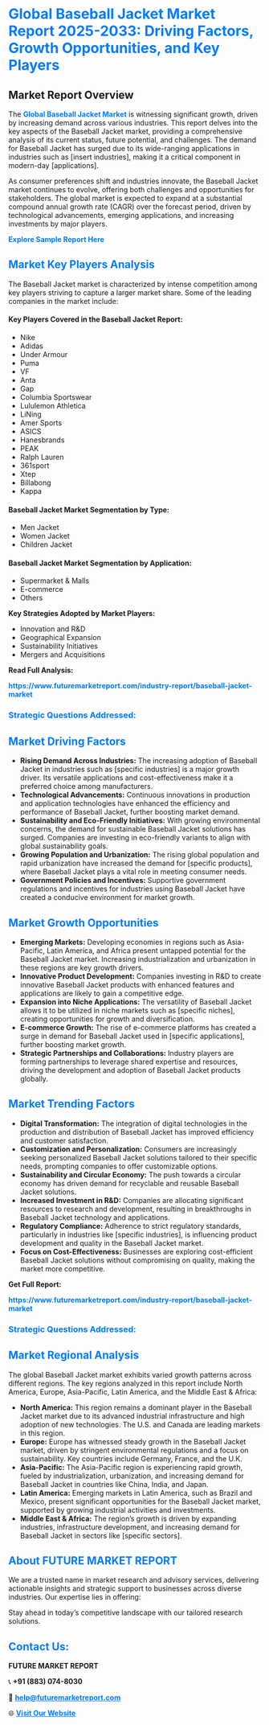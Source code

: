<h1 style="color: #007BFF;">Global Baseball Jacket Market Report 2025-2033: Driving Factors, Growth Opportunities, and Key Players</h1>

<section id="overview">
<h2>Market Report Overview</h2>
<p>The <a href="https://www.futuremarketreport.com/industry-report/baseball-jacket-market" style="color: #007BFF; text-decoration: none;"><strong>Global Baseball Jacket Market</strong></a> is witnessing significant growth, driven by increasing demand across various industries. This report delves into the key aspects of the Baseball Jacket market, providing a comprehensive analysis of its current status, future potential, and challenges. The demand for Baseball Jacket has surged due to its wide-ranging applications in industries such as [insert industries], making it a critical component in modern-day [applications].</p>
<p>As consumer preferences shift and industries innovate, the Baseball Jacket market continues to evolve, offering both challenges and opportunities for stakeholders. The global market is expected to expand at a substantial compound annual growth rate (CAGR) over the forecast period, driven by technological advancements, emerging applications, and increasing investments by major players.</p>
</section>

<section id="overview">
<p><a href="https://www.futuremarketreport.com/request-sample/reportId=48349" style="color: #007BFF; text-decoration: none;"><strong>Explore Sample Report Here</strong></a></p>
</section>

<section id="key-players">
<h2 style="color: #007BFF;">Market Key Players Analysis</h2>
<p>The Baseball Jacket market is characterized by intense competition among key players striving to capture a larger market share. Some of the leading companies in the market include:</p>
<h4>Key Players Covered in the Baseball Jacket Report:</h4>
<ul><li>Nike</li><li>Adidas</li><li>Under Armour</li><li>Puma</li><li>VF</li><li>Anta</li><li>Gap</li><li>Columbia Sportswear</li><li>Lululemon Athletica</li><li>LiNing</li><li>Amer Sports</li><li>ASICS</li><li>Hanesbrands</li><li>PEAK</li><li>Ralph Lauren</li><li>361sport</li><li>Xtep</li><li>Billabong</li><li>Kappa</li></ul>
<h4>Baseball Jacket Market Segmentation by Type:</h4>
<ul><li>Men Jacket</li><li>Women Jacket</li><li>Children Jacket</li></ul>

<h4>Baseball Jacket Market Segmentation by Application:</h4>
<ul><li>Supermarket &amp; Malls</li><li>E-commerce</li><li>Others</li></ul>
<p><strong>Key Strategies Adopted by Market Players:</strong></p>
<ul>
<li>Innovation and R&D</li>
<li>Geographical Expansion</li>
<li>Sustainability Initiatives</li>
<li>Mergers and Acquisitions</li>
</ul>
</section>

<section>
<p><strong>Read Full Analysis: </strong></p><a href="https://www.futuremarketreport.com/industry-report/baseball-jacket-market" style="color: #007BFF; text-decoration: none;"><strong>https://www.futuremarketreport.com/industry-report/baseball-jacket-market</strong></a>
<h3 style="color: #007BFF;">Strategic Questions Addressed:</h3>
</section>

<section id="driving-factors">
<h2 style="color: #007BFF;">Market Driving Factors</h2>
<ul>
<li><strong>Rising Demand Across Industries:</strong> The increasing adoption of Baseball Jacket in industries such as [specific industries] is a major growth driver. Its versatile applications and cost-effectiveness make it a preferred choice among manufacturers.</li>
<li><strong>Technological Advancements:</strong> Continuous innovations in production and application technologies have enhanced the efficiency and performance of Baseball Jacket, further boosting market demand.</li>
<li><strong>Sustainability and Eco-Friendly Initiatives:</strong> With growing environmental concerns, the demand for sustainable Baseball Jacket solutions has surged. Companies are investing in eco-friendly variants to align with global sustainability goals.</li>
<li><strong>Growing Population and Urbanization:</strong> The rising global population and rapid urbanization have increased the demand for [specific products], where Baseball Jacket plays a vital role in meeting consumer needs.</li>
<li><strong>Government Policies and Incentives:</strong> Supportive government regulations and incentives for industries using Baseball Jacket have created a conducive environment for market growth.</li>
</ul>
</section>

<section id="growth-opportunities">
<h2 style="color: #007BFF;">Market Growth Opportunities</h2>
<ul>
<li><strong>Emerging Markets:</strong> Developing economies in regions such as Asia-Pacific, Latin America, and Africa present untapped potential for the Baseball Jacket market. Increasing industrialization and urbanization in these regions are key growth drivers.</li>
<li><strong>Innovative Product Development:</strong> Companies investing in R&D to create innovative Baseball Jacket products with enhanced features and applications are likely to gain a competitive edge.</li>
<li><strong>Expansion into Niche Applications:</strong> The versatility of Baseball Jacket allows it to be utilized in niche markets such as [specific niches], creating opportunities for growth and diversification.</li>
<li><strong>E-commerce Growth:</strong> The rise of e-commerce platforms has created a surge in demand for Baseball Jacket used in [specific applications], further boosting market growth.</li>
<li><strong>Strategic Partnerships and Collaborations:</strong> Industry players are forming partnerships to leverage shared expertise and resources, driving the development and adoption of Baseball Jacket products globally.</li>
</ul>
</section>

<section id="trending-factors">
<h2 style="color: #007BFF;">Market Trending Factors</h2>
<ul>
<li><strong>Digital Transformation:</strong> The integration of digital technologies in the production and distribution of Baseball Jacket has improved efficiency and customer satisfaction.</li>
<li><strong>Customization and Personalization:</strong> Consumers are increasingly seeking personalized Baseball Jacket solutions tailored to their specific needs, prompting companies to offer customizable options.</li>
<li><strong>Sustainability and Circular Economy:</strong> The push towards a circular economy has driven demand for recyclable and reusable Baseball Jacket solutions.</li>
<li><strong>Increased Investment in R&D:</strong> Companies are allocating significant resources to research and development, resulting in breakthroughs in Baseball Jacket technology and applications.</li>
<li><strong>Regulatory Compliance:</strong> Adherence to strict regulatory standards, particularly in industries like [specific industries], is influencing product development and quality in the Baseball Jacket market.</li>
<li><strong>Focus on Cost-Effectiveness:</strong> Businesses are exploring cost-efficient Baseball Jacket solutions without compromising on quality, making the market more competitive.</li>
</ul>
</section>

<section>
<p><strong>Get Full Report: </strong></p><a href="https://www.futuremarketreport.com/industry-report/baseball-jacket-market" style="color: #007BFF; text-decoration: none;"><strong>https://www.futuremarketreport.com/industry-report/baseball-jacket-market</strong></a>
<h3 style="color: #007BFF;">Strategic Questions Addressed:</h3>
</section>


<section id="regional-analysis">
<h2 style="color: #007BFF;">Market Regional Analysis</h2>
<p>The global Baseball Jacket market exhibits varied growth patterns across different regions. The key regions analyzed in this report include North America, Europe, Asia-Pacific, Latin America, and the Middle East & Africa:</p>
<ul>
<li><strong>North America:</strong> This region remains a dominant player in the Baseball Jacket market due to its advanced industrial infrastructure and high adoption of new technologies. The U.S. and Canada are leading markets in this region.</li>
<li><strong>Europe:</strong> Europe has witnessed steady growth in the Baseball Jacket market, driven by stringent environmental regulations and a focus on sustainability. Key countries include Germany, France, and the U.K.</li>
<li><strong>Asia-Pacific:</strong> The Asia-Pacific region is experiencing rapid growth, fueled by industrialization, urbanization, and increasing demand for Baseball Jacket in countries like China, India, and Japan.</li>
<li><strong>Latin America:</strong> Emerging markets in Latin America, such as Brazil and Mexico, present significant opportunities for the Baseball Jacket market, supported by growing industrial activities and investments.</li>
<li><strong>Middle East & Africa:</strong> The region’s growth is driven by expanding industries, infrastructure development, and increasing demand for Baseball Jacket in sectors like [specific sectors].</li>
</ul>
</section>

<footer>
<h2 style="color: #007BFF;">About FUTURE MARKET REPORT</h2>
<p>We are a trusted name in market research and advisory services, delivering actionable insights and strategic support to businesses across diverse industries. Our expertise lies in offering:</p>

<p>Stay ahead in today’s competitive landscape with our tailored research solutions.</p>

<h2 style="color: #007BFF;">Contact Us:</h2>
<p><strong>FUTURE MARKET REPORT</strong></p>
<p>📞 <strong>+91 (883) 074-8030</strong></p>
<p>📧 <strong><a href="mailto:help@futuremarketreport.com" style="color: #007BFF;">help@futuremarketreport.com</a></strong></p>
<p>🌐 <strong><a href="https://www.futuremarketreport.com/" style="color: #007BFF;">Visit Our Website</a></strong></p>
</footer>